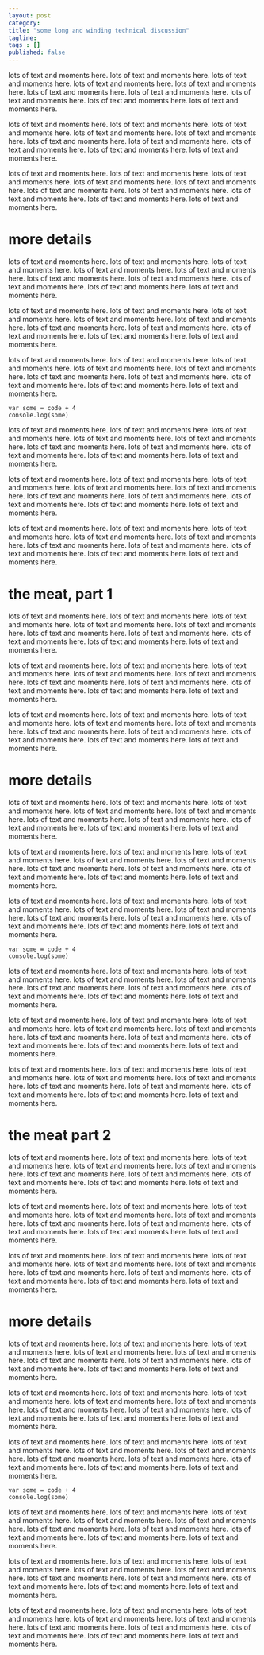 ```yaml
---
layout: post 
category: 
title: "some long and winding technical discussion"
tagline: 
tags : [] 
published: false
---
```


lots of text and moments here. lots of text and moments here. lots of text and moments here. lots of text and moments here. lots of text and moments here. lots of text and moments here. lots of text and moments here. lots of text and moments here. lots of text and moments here. lots of text and moments here. 

lots of text and moments here. lots of text and moments here. lots of text and moments here. lots of text and moments here. lots of text and moments here. lots of text and moments here. lots of text and moments here. lots of text and moments here. lots of text and moments here. lots of text and moments here. 

lots of text and moments here. lots of text and moments here. lots of text and moments here. lots of text and moments here. lots of text and moments here. lots of text and moments here. lots of text and moments here. lots of text and moments here. lots of text and moments here. lots of text and moments here. 

# more details #

lots of text and moments here. lots of text and moments here. lots of text and moments here. lots of text and moments here. lots of text and moments here. lots of text and moments here. lots of text and moments here. lots of text and moments here. lots of text and moments here. lots of text and moments here. 

lots of text and moments here. lots of text and moments here. lots of text and moments here. lots of text and moments here. lots of text and moments here. lots of text and moments here. lots of text and moments here. lots of text and moments here. lots of text and moments here. lots of text and moments here. 

lots of text and moments here. lots of text and moments here. lots of text and moments here. lots of text and moments here. lots of text and moments here. lots of text and moments here. lots of text and moments here. lots of text and moments here. lots of text and moments here. lots of text and moments here. 

```
var some = code + 4
console.log(some)
```

lots of text and moments here. lots of text and moments here. lots of text and moments here. lots of text and moments here. lots of text and moments here. lots of text and moments here. lots of text and moments here. lots of text and moments here. lots of text and moments here. lots of text and moments here. 

lots of text and moments here. lots of text and moments here. lots of text and moments here. lots of text and moments here. lots of text and moments here. lots of text and moments here. lots of text and moments here. lots of text and moments here. lots of text and moments here. lots of text and moments here. 

lots of text and moments here. lots of text and moments here. lots of text and moments here. lots of text and moments here. lots of text and moments here. lots of text and moments here. lots of text and moments here. lots of text and moments here. lots of text and moments here. lots of text and moments here. 


# the meat, part 1 #


lots of text and moments here. lots of text and moments here. lots of text and moments here. lots of text and moments here. lots of text and moments here. lots of text and moments here. lots of text and moments here. lots of text and moments here. lots of text and moments here. lots of text and moments here. 

lots of text and moments here. lots of text and moments here. lots of text and moments here. lots of text and moments here. lots of text and moments here. lots of text and moments here. lots of text and moments here. lots of text and moments here. lots of text and moments here. lots of text and moments here. 

lots of text and moments here. lots of text and moments here. lots of text and moments here. lots of text and moments here. lots of text and moments here. lots of text and moments here. lots of text and moments here. lots of text and moments here. lots of text and moments here. lots of text and moments here. 

# more details #

lots of text and moments here. lots of text and moments here. lots of text and moments here. lots of text and moments here. lots of text and moments here. lots of text and moments here. lots of text and moments here. lots of text and moments here. lots of text and moments here. lots of text and moments here. 

lots of text and moments here. lots of text and moments here. lots of text and moments here. lots of text and moments here. lots of text and moments here. lots of text and moments here. lots of text and moments here. lots of text and moments here. lots of text and moments here. lots of text and moments here. 

lots of text and moments here. lots of text and moments here. lots of text and moments here. lots of text and moments here. lots of text and moments here. lots of text and moments here. lots of text and moments here. lots of text and moments here. lots of text and moments here. lots of text and moments here. 

```
var some = code + 4
console.log(some)
```

lots of text and moments here. lots of text and moments here. lots of text and moments here. lots of text and moments here. lots of text and moments here. lots of text and moments here. lots of text and moments here. lots of text and moments here. lots of text and moments here. lots of text and moments here. 

lots of text and moments here. lots of text and moments here. lots of text and moments here. lots of text and moments here. lots of text and moments here. lots of text and moments here. lots of text and moments here. lots of text and moments here. lots of text and moments here. lots of text and moments here. 

lots of text and moments here. lots of text and moments here. lots of text and moments here. lots of text and moments here. lots of text and moments here. lots of text and moments here. lots of text and moments here. lots of text and moments here. lots of text and moments here. lots of text and moments here. 


# the meat part 2 #


lots of text and moments here. lots of text and moments here. lots of text and moments here. lots of text and moments here. lots of text and moments here. lots of text and moments here. lots of text and moments here. lots of text and moments here. lots of text and moments here. lots of text and moments here. 

lots of text and moments here. lots of text and moments here. lots of text and moments here. lots of text and moments here. lots of text and moments here. lots of text and moments here. lots of text and moments here. lots of text and moments here. lots of text and moments here. lots of text and moments here. 

lots of text and moments here. lots of text and moments here. lots of text and moments here. lots of text and moments here. lots of text and moments here. lots of text and moments here. lots of text and moments here. lots of text and moments here. lots of text and moments here. lots of text and moments here. 

# more details #

lots of text and moments here. lots of text and moments here. lots of text and moments here. lots of text and moments here. lots of text and moments here. lots of text and moments here. lots of text and moments here. lots of text and moments here. lots of text and moments here. lots of text and moments here. 

lots of text and moments here. lots of text and moments here. lots of text and moments here. lots of text and moments here. lots of text and moments here. lots of text and moments here. lots of text and moments here. lots of text and moments here. lots of text and moments here. lots of text and moments here. 

lots of text and moments here. lots of text and moments here. lots of text and moments here. lots of text and moments here. lots of text and moments here. lots of text and moments here. lots of text and moments here. lots of text and moments here. lots of text and moments here. lots of text and moments here. 

```
var some = code + 4
console.log(some)
```

lots of text and moments here. lots of text and moments here. lots of text and moments here. lots of text and moments here. lots of text and moments here. lots of text and moments here. lots of text and moments here. lots of text and moments here. lots of text and moments here. lots of text and moments here. 

lots of text and moments here. lots of text and moments here. lots of text and moments here. lots of text and moments here. lots of text and moments here. lots of text and moments here. lots of text and moments here. lots of text and moments here. lots of text and moments here. lots of text and moments here. 

lots of text and moments here. lots of text and moments here. lots of text and moments here. lots of text and moments here. lots of text and moments here. lots of text and moments here. lots of text and moments here. lots of text and moments here. lots of text and moments here. lots of text and moments here. 
